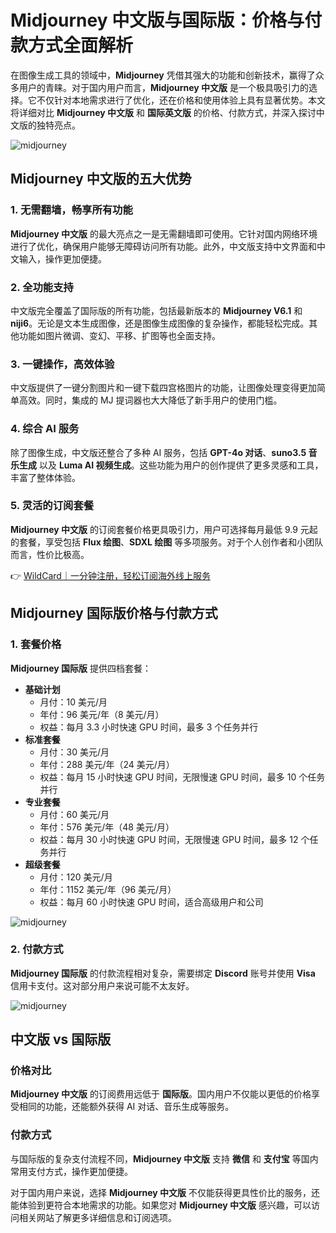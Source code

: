 # Midjourney 中文版与国际版：价格与付款方式全面解析

在图像生成工具的领域中，**Midjourney** 凭借其强大的功能和创新技术，赢得了众多用户的青睐。对于国内用户而言，**Midjourney 中文版** 是一个极具吸引力的选择。它不仅针对本地需求进行了优化，还在价格和使用体验上具有显著优势。本文将详细对比 **Midjourney 中文版** 和 **国际英文版** 的价格、付款方式，并深入探讨中文版的独特亮点。

![midjourney](https://bbtdd.com/img/904298260279.webp_q520)

## Midjourney 中文版的五大优势

### 1. **无需翻墙，畅享所有功能**
**Midjourney 中文版** 的最大亮点之一是无需翻墙即可使用。它针对国内网络环境进行了优化，确保用户能够无障碍访问所有功能。此外，中文版支持中文界面和中文输入，操作更加便捷。

### 2. **全功能支持**
中文版完全覆盖了国际版的所有功能，包括最新版本的 **Midjourney V6.1** 和 **niji6**。无论是文本生成图像，还是图像生成图像的复杂操作，都能轻松完成。其他功能如图片微调、变幻、平移、扩图等也全面支持。

### 3. **一键操作，高效体验**
中文版提供了一键分割图片和一键下载四宫格图片的功能，让图像处理变得更加简单高效。同时，集成的 MJ 提词器也大大降低了新手用户的使用门槛。

### 4. **综合 AI 服务**
除了图像生成，中文版还整合了多种 AI 服务，包括 **GPT-4o 对话**、**suno3.5 音乐生成** 以及 **Luma AI 视频生成**。这些功能为用户的创作提供了更多灵感和工具，丰富了整体体验。

### 5. **灵活的订阅套餐**
**Midjourney 中文版** 的订阅套餐价格更具吸引力，用户可选择每月最低 9.9 元起的套餐，享受包括 **Flux 绘图**、**SDXL 绘图** 等多项服务。对于个人创作者和小团队而言，性价比极高。

👉 [WildCard｜一分钟注册，轻松订阅海外线上服务](https://bbtdd.com/WildCard)

## Midjourney 国际版价格与付款方式

### 1. **套餐价格**
**Midjourney 国际版** 提供四档套餐：

- **基础计划**
  - 月付：10 美元/月
  - 年付：96 美元/年（8 美元/月）
  - 权益：每月 3.3 小时快速 GPU 时间，最多 3 个任务并行
- **标准套餐**
  - 月付：30 美元/月
  - 年付：288 美元/年（24 美元/月）
  - 权益：每月 15 小时快速 GPU 时间，无限慢速 GPU 时间，最多 10 个任务并行
- **专业套餐**
  - 月付：60 美元/月
  - 年付：576 美元/年（48 美元/月）
  - 权益：每月 30 小时快速 GPU 时间，无限慢速 GPU 时间，最多 12 个任务并行
- **超级套餐**
  - 月付：120 美元/月
  - 年付：1152 美元/年（96 美元/月）
  - 权益：每月 60 小时快速 GPU 时间，适合高级用户和公司

![midjourney](https://bbtdd.com/img/22654141007.webp_q520)

### 2. **付款方式**
**Midjourney 国际版** 的付款流程相对复杂，需要绑定 **Discord** 账号并使用 **Visa** 信用卡支付。这对部分用户来说可能不太友好。

![midjourney](https://bbtdd.com/img/320068515730.webp_q520)

## 中文版 vs 国际版

### **价格对比**
**Midjourney 中文版** 的订阅费用远低于 **国际版**。国内用户不仅能以更低的价格享受相同的功能，还能额外获得 AI 对话、音乐生成等服务。

### **付款方式**
与国际版的复杂支付流程不同，**Midjourney 中文版** 支持 **微信** 和 **支付宝** 等国内常用支付方式，操作更加便捷。

对于国内用户来说，选择 **Midjourney 中文版** 不仅能获得更具性价比的服务，还能体验到更符合本地需求的功能。如果您对 **Midjourney 中文版** 感兴趣，可以访问相关网站了解更多详细信息和订阅选项。
